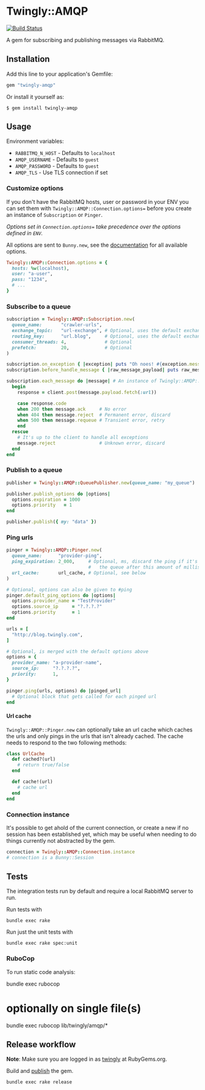 # Twingly::AMQP

[![Build Status](https://travis-ci.org/twingly/twingly-amqp.svg?branch=master)](https://travis-ci.org/twingly/twingly-amqp)


A gem for subscribing and publishing messages via RabbitMQ.

## Installation

Add this line to your application's Gemfile:

```ruby
gem "twingly-amqp"
```

Or install it yourself as:

    $ gem install twingly-amqp

## Usage

Environment variables:

* `RABBITMQ_N_HOST` - Defaults to `localhost`
* `AMQP_USERNAME` - Defaults to `guest`
* `AMQP_PASSWORD` - Defaults to `guest`
* `AMQP_TLS` - Use TLS connection if set

### Customize options

If you don't have the RabbitMQ hosts, user or password in your ENV you can set them with `Twingly::AMQP::Connection.options=` before you create an instance of `Subscription` or `Pinger`.

*Options set in `Connection.options=` take precedence over the options defined in `ENV`.*

All options are sent to `Bunny.new`, see the [documentation][ruby-bunny] for all available options.

```ruby
Twingly::AMQP::Connection.options = {
  hosts: %w(localhost),
  user: "a-user",
  pass: "1234",
  # ...
}
```

[ruby-bunny]: http://rubybunny.info/articles/connecting.html

### Subscribe to a queue

```ruby
subscription = Twingly::AMQP::Subscription.new(
  queue_name:       "crawler-urls",
  exchange_topic:   "url-exchange", # Optional, uses the default exchange if omitted
  routing_key:      "url.blog",     # Optional, uses the default exchange if omitted
  consumer_threads: 4,              # Optional
  prefetch:         20,             # Optional
)

subscription.on_exception { |exception| puts "Oh noes! #{exception.message}" }
subscription.before_handle_message { |raw_message_payload| puts raw_message }

subscription.each_message do |message| # An instance of Twingly::AMQP::Message
  begin
    response = client.post(message.payload.fetch(:url))

    case response.code
    when 200 then message.ack     # No error
    when 404 then message.reject  # Permanent error, discard
    when 500 then message.requeue # Transient error, retry
    end
  rescue
    # It's up to the client to handle all exceptions
    message.reject                # Unknown error, discard
  end
end
```

### Publish to a queue

```ruby
publisher = Twingly::AMQP::QueuePublisher.new(queue_name: "my_queue")

publisher.publish_options do |options|
  options.expiration = 1000
  options.priority   = 1
end

publisher.publish({ my: "data" })
```

### Ping urls

```ruby
pinger = Twingly::AMQP::Pinger.new(
  queue_name:      "provider-ping",
  ping_expiration: 2_000,     # Optional, ms, discard the ping if it's still on
                              #   the queue after this amount of milliseconds
  url_cache:       url_cache, # Optional, see below
)

# Optional, options can also be given to #ping
pinger.default_ping_options do |options|
  options.provider_name = "TestProvider"
  options.source_ip     = "?.?.?.?"
  options.priority      = 1
end

urls = [
  "http://blog.twingly.com",
]

# Optional, is merged with the default options above
options = {
  provider_name: "a-provider-name",
  source_ip:     "?.?.?.?",
  priority:      1,
}

pinger.ping(urls, options) do |pinged_url|
  # Optional block that gets called for each pinged url
end
```

#### Url cache

`Twingly::AMQP::Pinger.new` can optionally take an url cache which caches the urls and only pings in the urls that isn't already cached. The cache needs to respond to the two following methods:

```ruby
class UrlCache
  def cached?(url)
    # return true/false
  end

  def cache!(url)
    # cache url
  end
end
```

### Connection instance

It's possible to get ahold of the current connection, or create a new if no session has been established yet, which may be useful when needing to do things currently not abstracted by the gem.

```ruby
connection = Twingly::AMQP::Connection.instance
# connection is a Bunny::Session
```

## Tests

The integration tests run by default and require a local RabbitMQ server to run.

Run tests with

```shell
bundle exec rake
```

Run just the unit tests with

```shell
bundle exec rake spec:unit
```

### RuboCop

To run static code analysis:

  bundle exec rubocop

  # optionally on single file(s)
  bundle exec rubocop lib/twingly/amqp/*

## Release workflow

**Note**: Make sure you are logged in as [twingly][twingly-rubygems] at RubyGems.org.

Build and [publish](http://guides.rubygems.org/publishing/) the gem.

    bundle exec rake release

[twingly-rubygems]: https://rubygems.org/profiles/twingly
